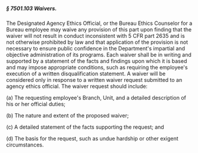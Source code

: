 ##### § 7501.103 Waivers. #####

The Designated Agency Ethics Official, or the Bureau Ethics Counselor for a Bureau employee may waive any provision of this part upon finding that the waiver will not result in conduct inconsistent with 5 CFR part 2635 and is not otherwise prohibited by law and that application of the provision is not necessary to ensure public confidence in the Department's impartial and objective administration of its programs. Each waiver shall be in writing and supported by a statement of the facts and findings upon which it is based and may impose appropriate conditions, such as requiring the employee's execution of a written disqualification statement. A waiver will be considered only in response to a written waiver request submitted to an agency ethics official. The waiver request should include:

(a) The requesting employee's Branch, Unit, and a detailed description of his or her official duties;

(b) The nature and extent of the proposed waiver;

(c) A detailed statement of the facts supporting the request; and

(d) The basis for the request, such as undue hardship or other exigent circumstances.